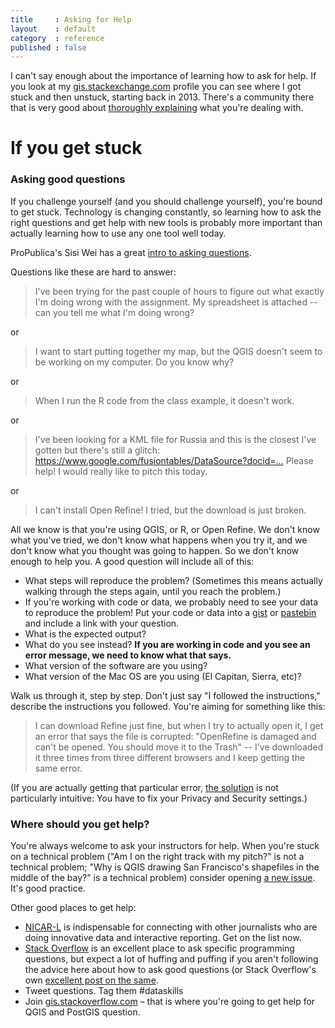 ```yaml
---
title     : Asking for Help
layout    : default
category  : reference
published : false
---
```



I can't say enough about the importance of learning how to ask for help. If you look at my [gis.stackexchange.com](https://gis.stackexchange.com/users/24497/amanda?tab=questions&sort=newest) profile you can see where I got stuck and then unstuck, starting back in 2013. There's a community there that is very good about [thoroughly explaining](https://gis.stackexchange.com/questions/84443/what-is-this-postgis-query-doing-to-show-great-circle-connections) what you're dealing with.

# If you get stuck

### Asking good questions

If you challenge yourself (and you should challenge yourself), you're bound to get stuck. Technology is changing constantly, so learning how to ask the right questions and get help with new tools is probably more important than actually learning how to use any one tool well today.

ProPublica's Sisi Wei has a great [intro to asking questions](https://www.propublica.org/nerds/how-to-ask-programming-questions).

Questions like these are hard to answer:

> I've been trying for the past couple of hours to figure out what exactly I'm doing wrong with the  assignment. My spreadsheet is attached -- can you tell me what I'm doing wrong?

or

> I want to start putting together my map, but the QGIS doesn't seem to be working on my computer. Do you know why?

or

> When I run the R code from the class example, it doesn't work.

or

> I've been looking for a KML file for Russia and this is the closest I've gotten but there's still a glitch: https://www.google.com/fusiontables/DataSource?docid=… Please help! I would really like to pitch this today.

or

> I can't install Open Refine! I tried, but the download is just broken.

All we know is that you're using QGIS, or R, or Open Refine. We don't know what you've tried, we don't know what happens when you try it, and we don't know what you thought was going to happen. So we don't know enough to help you. A good question will include all of this:

*   What steps will reproduce the problem? (Sometimes this means actually walking through the steps again, until you reach the problem.)
*   If you're working with code or data, we probably need to see your data to reproduce the problem! Put your code or data into a [gist](http://gist.github.com) or [pastebin](http://paste.debian.net/) and include a link with your question.
*   What is the expected output?
*   What do you see instead? **If you are working in code and you see an error message, we need to know what that says.**
*   What version of the software are you using?
*   What version of the Mac OS are you using (El Capitan, Sierra, etc)?

Walk us through it, step by step. Don't just say "I followed the instructions," describe the instructions you followed. You're aiming for something like this:

> I can download Refine just fine, but when I try to actually open it, I get an error that says the file is corrupted: "OpenRefine is damaged and can't be opened. You should move it to the Trash" -- I've downloaded it three times from three different browsers and I keep getting the same error.

(If you are actually getting that particular error, [the solution](https://github.com/OpenRefine/OpenRefine/issues/590) is not particularly intuitive: You have to fix your Privacy and Security settings.)


### Where should you get help?

You're always welcome to ask your instructors for help. When you're stuck on a technical problem ("Am I on the right track with my pitch?" is not a technical problem; "Why is QGIS drawing San Francisco's shapefiles in the middle of the bay?" is a technical problem) consider opening [a new issue](https://github.com/ucb-dataj/2018/issues). It's good practice.

Other good places to get help:

*   [NICAR-L](https://www.ire.org/resource-center/listservs/subscribe-nicar-l/) is indispensable for connecting with other journalists who are doing innovative data and interactive reporting. Get on the list now.
*   [Stack Overflow](https://stackoverflow.com) is an excellent place to ask specific programming questions, but expect a lot of huffing and puffing if you aren't following the advice here about how to ask good questions (or Stack Overflow's own [excellent post on the same](https://stackoverflow.com/help/how-to-ask).
* 	Tweet questions. Tag them #dataskills
* 	Join [gis.stackoverflow.com](https://gis.stackoverflow.com) – that is where you're going to get help for QGIS and PostGIS question.
